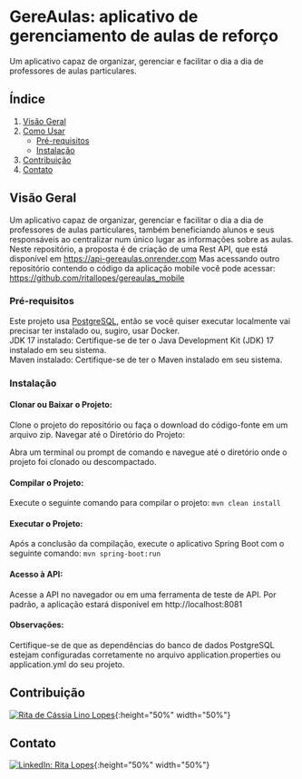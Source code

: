 # GereAulas: aplicativo de gerenciamento de aulas de reforço
Um aplicativo capaz de organizar, gerenciar e facilitar o dia a dia de professores de aulas particulares.

## Índice

1. [Visão Geral](#visão-geral)
2. [Como Usar](#como-usar)
   - [Pré-requisitos](#pré-requisitos)
   - [Instalação](#instalação)
3. [Contribuição](#contribuição)
4. [Contato](#contato)

## Visão Geral

Um aplicativo capaz de organizar, gerenciar e facilitar o dia a dia de professores de aulas particulares, também beneficiando alunos e seus responsáveis ao centralizar num único lugar as informações sobre as aulas.
Neste repositório, a proposta é de criação de uma Rest API, que está disponível em https://api-gereaulas.onrender.com
Mas acessando outro repositório contendo o código da aplicação mobile você pode acessar: https://github.com/ritallopes/gereaulas_mobile

### Pré-requisitos

Este projeto usa [PostgreSQL](https://www.postgresql.org/), então se você quiser executar localmente vai precisar ter instalado ou, sugiro, usar Docker.   
JDK 17 instalado: Certifique-se de ter o Java Development Kit (JDK) 17 instalado em seu sistema.   
Maven instalado: Certifique-se de ter o Maven instalado em seu sistema.   

### Instalação
#### Clonar ou Baixar o Projeto:

Clone o projeto do repositório ou faça o download do código-fonte em um arquivo zip.
Navegar até o Diretório do Projeto:

Abra um terminal ou prompt de comando e navegue até o diretório onde o projeto foi clonado ou descompactado.

#### Compilar o Projeto:

Execute o seguinte comando para compilar o projeto:
```mvn clean install```

#### Executar o Projeto:

Após a conclusão da compilação, execute o aplicativo Spring Boot com o seguinte comando:
```mvn spring-boot:run```

#### Acesso à API:

Acesse a API no navegador ou em uma ferramenta de teste de API. Por padrão, a aplicação estará disponível em http://localhost:8081

#### Observações:
Certifique-se de que as dependências do banco de dados PostgreSQL estejam configuradas corretamente no arquivo application.properties ou application.yml do seu projeto.

## Contribuição

[![Rita de Cássia Lino Lopes](https://avatars.githubusercontent.com/u/41452534?v=4)](https://github.com/ritallopes){:height="50%" width="50%"}

## Contato

[![LinkedIn: Rita Lopes](https://media.licdn.com/dms/image/D4D03AQFLOH64ibOQJQ/profile-displayphoto-shrink_400_400/0/1689729681995?e=1707350400&v=beta&t=-CGUcTjxRWUgfEj5xXDqK5BC9wweRLXDd_OKaL6UnQI)](https://www.linkedin.com/in/ritallopes/){:height="50%" width="50%"}
